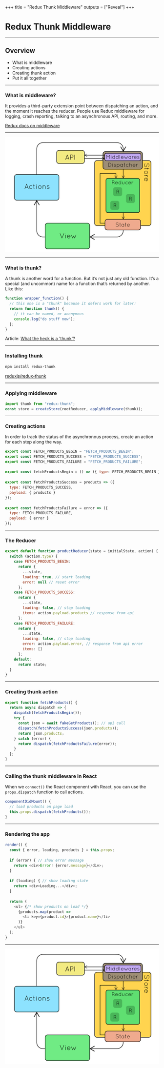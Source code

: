 +++
title = "Redux Thunk Middleware"
outputs = ["Reveal"]
+++

# Redux Thunk Middleware

---

## Overview

- What is middleware
- Creating actions
- Creating thunk action
- Put it all together

---

### What is middleware?

It provides a third-party extension point between dispatching an action, and the moment it reaches the reducer. People use Redux middleware for logging, crash reporting, talking to an asynchronous API, routing, and more.

[Redux docs on middleware](https://redux.js.org/advanced/middleware)

---

![redux-diagram](./redux-diagram.gif)

---

### What is thunk?

A thunk is another word for a function. But it’s not just any old function. It’s a special (and uncommon) name for a function that’s returned by another. Like this:

```js
function wrapper_function() {
  // this one is a "thunk" because it defers work for later:
  return function thunk() {
    // it can be named, or anonymous
    console.log("do stuff now");
  };
}
```

Article: [What the heck is a 'thunk'?](https://daveceddia.com/what-is-a-thunk/)

---

### Installing thunk

```sh
npm install redux-thunk
```

[reduxjs/redux-thunk](https://github.com/reduxjs/redux-thunk)

---

### Applying middleware

```js
import thunk from "redux-thunk";
const store = createStore(rootReducer, applyMiddleware(thunk));
```

---

### Creating actions

In order to track the status of the asynchronous process, create an action for each step along the way.

```js
export const FETCH_PRODUCTS_BEGIN = "FETCH_PRODUCTS_BEGIN";
export const FETCH_PRODUCTS_SUCCESS = "FETCH_PRODUCTS_SUCCESS";
export const FETCH_PRODUCTS_FAILURE = "FETCH_PRODUCTS_FAILURE";

export const fetchProductsBegin = () => ({ type: FETCH_PRODUCTS_BEGIN });

export const fetchProductsSuccess = products => ({
  type: FETCH_PRODUCTS_SUCCESS,
  payload: { products }
});

export const fetchProductsFailure = error => ({
  type: FETCH_PRODUCTS_FAILURE,
  payload: { error }
});
```

---

### The Reducer

```js
export default function productReducer(state = initialState, action) {
  switch (action.type) {
    case FETCH_PRODUCTS_BEGIN:
      return {
        ...state,
        loading: true, // start loading
        error: null // reset error
      };
    case FETCH_PRODUCTS_SUCCESS:
      return {
        ...state,
        loading: false, // stop loading
        items: action.payload.products // response from api
      };
    case FETCH_PRODUCTS_FAILURE:
      return {
        ...state,
        loading: false, // stop loading
        error: action.payload.error, // response from api error
        items: []
      };
    default:
      return state;
  }
}
```

---

### Creating thunk action

```js
export function fetchProducts() {
  return async dispatch => {
    dispatch(fetchProductsBegin());
    try {
      const json = await fakeGetProducts(); // api call
      dispatch(fetchProductsSuccess(json.products));
      return json.products;
    } catch (error) {
      return dispatch(fetchProductsFailure(error));
    }
  };
}
```

---

### Calling the thunk middleware in React

When we `connect()` the React component with React, you can use the `props.dispatch` function to call actions.

```js
componentDidMount() {
  // load products on page load
  this.props.dispatch(fetchProducts());
}
```

---

### Rendering the app

```js
render() {
  const { error, loading, products } = this.props;

  if (error) { // show error message
    return <div>Error! {error.message}</div>;
  }

  if (loading) { // show loading state
    return <div>Loading...</div>;
  }

  return (
    <ul> {/* show products on load */}
      {products.map(product =>
        <li key={product.id}>{product.name}</li>
      )}
    </ul>
  );
}
```

---

![redux-diagram](./redux-diagram.gif)
